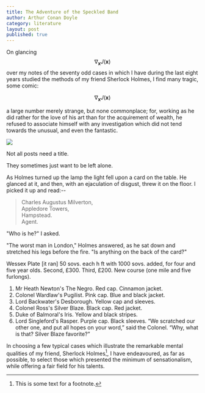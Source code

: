 ```yaml
---
title: The Adventure of the Speckled Band
author: Arthur Conan Doyle
category: literature
layout: post
published: true
---
```


On glancing $$ \nabla_\boldsymbol{x} J(\boldsymbol{x}) $$ over my notes of the seventy odd cases in which I have during the last eight years studied the methods of my friend Sherlock Holmes, I find many tragic, some comic: 

$$ \nabla_\boldsymbol{x} J(\boldsymbol{x}) $$

a large number merely strange, but none commonplace; for, working as he did rather for the love of his art than for the acquirement of wealth, he refused to associate himself with any investigation which did not tend towards the unusual, and even the fantastic.

![](https://sherlock-holm.es/stories/html/pictures/prio-1.png)

Not all posts need a title.

<!-- excerpt_separator -->

They sometimes just want to be left alone.

As
Holmes turned up the lamp the light fell upon a card on the table. He
glanced at it, and then, with an ejaculation of disgust, threw it on
the floor. I picked it up and read:--
                              
>Charles Augustus Milverton,                              
>Appledore Towers,  
>Hampstead.  
>Agent.  
                               
"Who is he?" I asked.

"The worst man in London," Holmes answered, as he sat down and
stretched his legs before the fire. "Is anything on the back of the
card?"

Wessex Plate [it ran] 50 sovs. each h ft with 1000 sovs. added, for four and five year olds. Second, £300. Third, £200. New course (one mile and five furlongs).
1.  Mr Heath Newton's The Negro. Red cap. Cinnamon jacket.
2.  Colonel Wardlaw's Pugilist. Pink cap. Blue and black jacket.
3.  Lord Backwater's Desborough. Yellow cap and sleeves.
4.  Colonel Ross's Silver Blaze. Black cap. Red jacket.
5.  Duke of Balmoral's Iris. Yellow and black stripes.
6.  Lord Singleford's Rasper. Purple cap. Black sleeves.
“We scratched our other one, and put all hopes on your word,” said the Colonel. “Why, what is that? Silver Blaze favorite?”

In choosing a few typical cases which illustrate the remarkable mental qualities of my friend, Sherlock Holmes[^1], I have endeavoured, as far as possible, to select those which presented the minimum of sensationalism, while offering a fair field for his talents.

[^1]: This is some text for a footnote.
